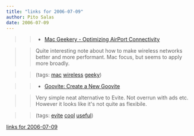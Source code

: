 ```yaml
---
title: "links for 2006-07-09"
author: Pito Salas
date: 2006-07-09
---
```



>>

>>   * [Mac Geekery - Optimizing AirPort
Connectivity](<http://www.macgeekery.com/hacks/hardware/optimizing_airport_connectivity>)

>>

>> Quite interesting note about how to make wireless networks better and more
performant. Mac focus, but seems to apply more broadly.

>>

>> (tags: [mac](<http://del.icio.us/pitosalas/mac>)
[wireless](<http://del.icio.us/pitosalas/wireless>)
[geeky](<http://del.icio.us/pitosalas/geeky>))

>>

>>   * [Goovite: Create a New Goovite](<http://www.goovite.com/index.php>)

>>

>> Very simple neat alternative to Evite. Not overrun with ads etc. However it
looks like it's not quite as flexibile.

>>

>> (tags: [evite](<http://del.icio.us/pitosalas/evite>)
[cool](<http://del.icio.us/pitosalas/cool>)
[useful](<http://del.icio.us/pitosalas/useful>))

>>

>>


[links for 2006-07-09](None)
